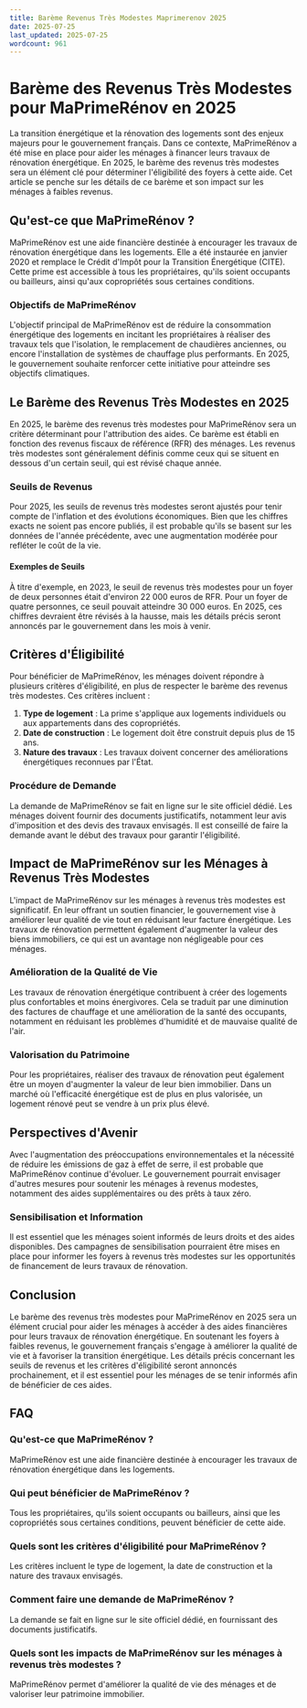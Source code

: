 ```yaml
---
title: Barème Revenus Très Modestes Maprimerenov 2025
date: 2025-07-25
last_updated: 2025-07-25
wordcount: 961
---
```


# Barème des Revenus Très Modestes pour MaPrimeRénov en 2025

La transition énergétique et la rénovation des logements sont des enjeux majeurs pour le gouvernement français. Dans ce contexte, MaPrimeRénov a été mise en place pour aider les ménages à financer leurs travaux de rénovation énergétique. En 2025, le barème des revenus très modestes sera un élément clé pour déterminer l'éligibilité des foyers à cette aide. Cet article se penche sur les détails de ce barème et son impact sur les ménages à faibles revenus.

## Qu'est-ce que MaPrimeRénov ?

MaPrimeRénov est une aide financière destinée à encourager les travaux de rénovation énergétique dans les logements. Elle a été instaurée en janvier 2020 et remplace le Crédit d'Impôt pour la Transition Énergétique (CITE). Cette prime est accessible à tous les propriétaires, qu'ils soient occupants ou bailleurs, ainsi qu'aux copropriétés sous certaines conditions.

### Objectifs de MaPrimeRénov

L'objectif principal de MaPrimeRénov est de réduire la consommation énergétique des logements en incitant les propriétaires à réaliser des travaux tels que l'isolation, le remplacement de chaudières anciennes, ou encore l'installation de systèmes de chauffage plus performants. En 2025, le gouvernement souhaite renforcer cette initiative pour atteindre ses objectifs climatiques.

## Le Barème des Revenus Très Modestes en 2025

En 2025, le barème des revenus très modestes pour MaPrimeRénov sera un critère déterminant pour l'attribution des aides. Ce barème est établi en fonction des revenus fiscaux de référence (RFR) des ménages. Les revenus très modestes sont généralement définis comme ceux qui se situent en dessous d'un certain seuil, qui est révisé chaque année.

### Seuils de Revenus

Pour 2025, les seuils de revenus très modestes seront ajustés pour tenir compte de l'inflation et des évolutions économiques. Bien que les chiffres exacts ne soient pas encore publiés, il est probable qu'ils se basent sur les données de l'année précédente, avec une augmentation modérée pour refléter le coût de la vie.

#### Exemples de Seuils

À titre d'exemple, en 2023, le seuil de revenus très modestes pour un foyer de deux personnes était d'environ 22 000 euros de RFR. Pour un foyer de quatre personnes, ce seuil pouvait atteindre 30 000 euros. En 2025, ces chiffres devraient être révisés à la hausse, mais les détails précis seront annoncés par le gouvernement dans les mois à venir.

## Critères d'Éligibilité

Pour bénéficier de MaPrimeRénov, les ménages doivent répondre à plusieurs critères d'éligibilité, en plus de respecter le barème des revenus très modestes. Ces critères incluent :

1. **Type de logement** : La prime s'applique aux logements individuels ou aux appartements dans des copropriétés.
2. **Date de construction** : Le logement doit être construit depuis plus de 15 ans.
3. **Nature des travaux** : Les travaux doivent concerner des améliorations énergétiques reconnues par l'État.

### Procédure de Demande

La demande de MaPrimeRénov se fait en ligne sur le site officiel dédié. Les ménages doivent fournir des documents justificatifs, notamment leur avis d'imposition et des devis des travaux envisagés. Il est conseillé de faire la demande avant le début des travaux pour garantir l'éligibilité.

## Impact de MaPrimeRénov sur les Ménages à Revenus Très Modestes

L'impact de MaPrimeRénov sur les ménages à revenus très modestes est significatif. En leur offrant un soutien financier, le gouvernement vise à améliorer leur qualité de vie tout en réduisant leur facture énergétique. Les travaux de rénovation permettent également d'augmenter la valeur des biens immobiliers, ce qui est un avantage non négligeable pour ces ménages.

### Amélioration de la Qualité de Vie

Les travaux de rénovation énergétique contribuent à créer des logements plus confortables et moins énergivores. Cela se traduit par une diminution des factures de chauffage et une amélioration de la santé des occupants, notamment en réduisant les problèmes d'humidité et de mauvaise qualité de l'air.

### Valorisation du Patrimoine

Pour les propriétaires, réaliser des travaux de rénovation peut également être un moyen d'augmenter la valeur de leur bien immobilier. Dans un marché où l'efficacité énergétique est de plus en plus valorisée, un logement rénové peut se vendre à un prix plus élevé.

## Perspectives d'Avenir

Avec l'augmentation des préoccupations environnementales et la nécessité de réduire les émissions de gaz à effet de serre, il est probable que MaPrimeRénov continue d'évoluer. Le gouvernement pourrait envisager d'autres mesures pour soutenir les ménages à revenus modestes, notamment des aides supplémentaires ou des prêts à taux zéro.

### Sensibilisation et Information

Il est essentiel que les ménages soient informés de leurs droits et des aides disponibles. Des campagnes de sensibilisation pourraient être mises en place pour informer les foyers à revenus très modestes sur les opportunités de financement de leurs travaux de rénovation.

## Conclusion

Le barème des revenus très modestes pour MaPrimeRénov en 2025 sera un élément crucial pour aider les ménages à accéder à des aides financières pour leurs travaux de rénovation énergétique. En soutenant les foyers à faibles revenus, le gouvernement français s'engage à améliorer la qualité de vie et à favoriser la transition énergétique. Les détails précis concernant les seuils de revenus et les critères d'éligibilité seront annoncés prochainement, et il est essentiel pour les ménages de se tenir informés afin de bénéficier de ces aides.

## FAQ

### Qu'est-ce que MaPrimeRénov ?

MaPrimeRénov est une aide financière destinée à encourager les travaux de rénovation énergétique dans les logements.

### Qui peut bénéficier de MaPrimeRénov ?

Tous les propriétaires, qu'ils soient occupants ou bailleurs, ainsi que les copropriétés sous certaines conditions, peuvent bénéficier de cette aide.

### Quels sont les critères d'éligibilité pour MaPrimeRénov ?

Les critères incluent le type de logement, la date de construction et la nature des travaux envisagés.

### Comment faire une demande de MaPrimeRénov ?

La demande se fait en ligne sur le site officiel dédié, en fournissant des documents justificatifs.

### Quels sont les impacts de MaPrimeRénov sur les ménages à revenus très modestes ?

MaPrimeRénov permet d'améliorer la qualité de vie des ménages et de valoriser leur patrimoine immobilier.